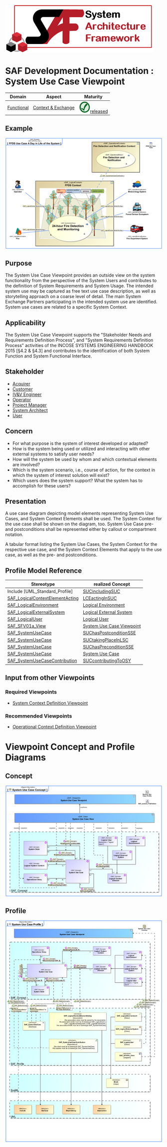 ![System Architecture Framework](../../diagrams/Logo_SAF.png)
# SAF Development Documentation : System Use Case Viewpoint
|**Domain**|**Aspect**|**Maturity**|
| --- | --- | --- |
|[Functional](../../domains.md#Domain-Functional)|[Context & Exchange](../../aspects.md#Aspect-Context-&-Exchange)|![Released](../../diagrams/Symbol_confirmed.svg.png )[released](../../using-saf/maturity.md#released)|
## Example
![FFDS Use Case A Day in Life of the System](../../diagrams/FFDS-Use-Case-A-Day-in-Life-of-the-System.svg)
## Purpose
The System Use Case Viewpoint provides an outside view on the system functionality from the perspective of the System Users and contributes to the definition of System Requirements and System Usage. The intended system use may be captured as free text use case description, as well as storytelling approach on a coarse level of detail. The main System Exchange Partners participating in the intended system use are identified. System use cases are related to a specific System Context.
## Applicability
The System Use Case Viewpoint supports the "Stakeholder Needs and Requirements Definition Process", and "System Requirements Definition Process" activities of the INCOSE SYSTEMS ENGINEERING HANDBOOK 2015 [§4.2 & §4.3] and contributes to the identification of both System Function and System Functional Interface.
## Stakeholder
* [Acquirer](../../stakeholders.md#Acquirer)
* [Customer](../../stakeholders.md#Customer)
* [IV&V Engineer](../../stakeholders.md#IV&V-Engineer)
* [Operator](../../stakeholders.md#Operator)
* [Project Manager](../../stakeholders.md#Project-Manager)
* [System Architect](../../stakeholders.md#System-Architect)
* [User](../../stakeholders.md#User)
## Concern
* For what purpose is the system of interest developed or adapted?
* How is the system being used or utilized and interacting with other external systems to satisfy user needs?
* How will the system be used by whom and which contextual elements are involved?
* Which is the system scenario, i.e., course of action, for the context in which the system of interest solution will exist?
* Which users does the system support? What the system has to accomplish for these users?
## Presentation
A use case diagram depicting model elements representing System Use Cases, and System Context Elements shall be used. The System Context for the use case shall be shown on the diagram, too. System Use Case pre- and postconditions shall be represented either by callout or compartment notation.

A tabular format listing the System Use Cases, the System Context for the respective use case, and the System Context Elements that apply to the use case, as well as the pre- and postconditions.

## Profile Model Reference
|Stereotype | realized Concept|
|---|---|
|Include [UML_Standard_Profile]|[SUCincludingSUC](../concept/concepts.md#SUCincludingSUC)|
|[SAF_LogicalContextElementActing](../../stereotypes.md#SAF_LogicalContextElementActing)|[LCEactingInSUC](../concept/concepts.md#LCEactingInSUC)|
|[SAF_LogicalEnvironment](../../stereotypes.md#SAF_LogicalEnvironment)|[Logical Environment](../concept/concepts.md#Logical-Environment)|
|[SAF_LogicalExternalSystem](../../stereotypes.md#SAF_LogicalExternalSystem)|[Logical External System](../concept/concepts.md#Logical-External-System)|
|[SAF_LogicalUser](../../stereotypes.md#SAF_LogicalUser)|[Logical User](../concept/concepts.md#Logical-User)|
|[SAF_SFV01a_View](../../stereotypes.md#SAF_SFV01a_View)|[System Use Case Viewpoint](../concept/concepts.md#System-Use-Case-Viewpoint)|
|[SAF_SystemUseCase](../../stereotypes.md#SAF_SystemUseCase)|[SUChasPostconditionSSE](../concept/concepts.md#SUChasPostconditionSSE)|
|[SAF_SystemUseCase](../../stereotypes.md#SAF_SystemUseCase)|[SUCtakingPlaceInLSC](../concept/concepts.md#SUCtakingPlaceInLSC)|
|[SAF_SystemUseCase](../../stereotypes.md#SAF_SystemUseCase)|[SUChasPreconditionSSE](../concept/concepts.md#SUChasPreconditionSSE)|
|[SAF_SystemUseCase](../../stereotypes.md#SAF_SystemUseCase)|[System Use Case](../concept/concepts.md#System-Use-Case)|
|[SAF_SystemUseCaseContribution](../../stereotypes.md#SAF_SystemUseCaseContribution)|[SUCcontributingToOSY](../concept/concepts.md#SUCcontributingToOSY)|
## Input from other Viewpoints
### Required Viewpoints
* [System Context Definition Viewpoint](System-Context-Definition-Viewpoint.md)
### Recommended Viewpoints
* [Operational Context Definition Viewpoint](Operational-Context-Definition-Viewpoint.md)
# Viewpoint Concept and Profile Diagrams
## Concept
![System Use Case Concept](diagrams/System-Use-Case-Concept.svg)
## Profile
![System Use Case Profile](diagrams/System-Use-Case-Profile.svg)

